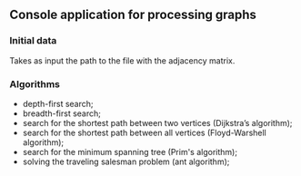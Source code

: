 ## Console application for processing graphs

### Initial data
Takes as input the path to the file with the adjacency matrix.

### Algorithms
- depth-first search;
- breadth-first search;
- search for the shortest path between two vertices (Dijkstra’s algorithm);
- search for the shortest path between all vertices (Floyd-Warshell algorithm);
- search for the minimum spanning tree (Prim's algorithm);
- solving the traveling salesman problem (ant algorithm);